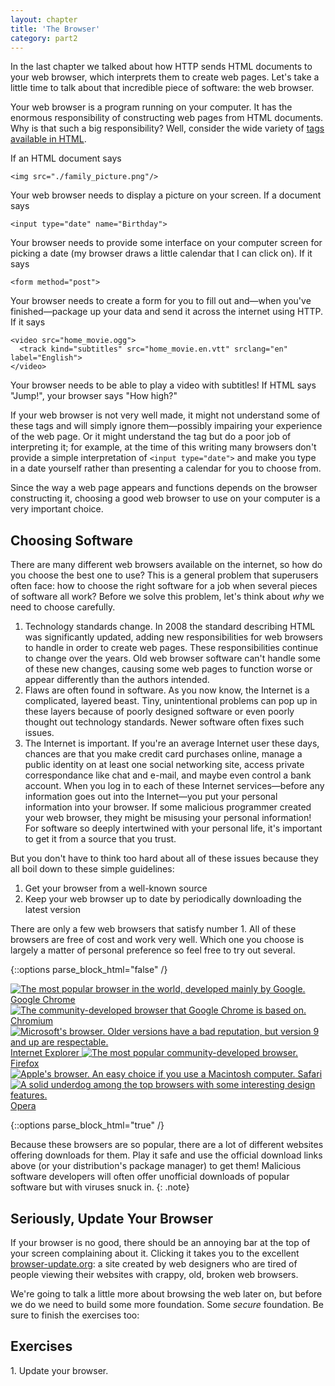 ```yaml
---
layout: chapter
title: 'The Browser'
category: part2
---
```


In the last chapter we talked about how HTTP sends HTML documents to your web
browser, which interprets them to create web pages. Let's take a little time to
talk about that incredible piece of software: the web browser.

Your web browser is a program running on your computer. It has the enormous
responsibility of constructing web pages from HTML documents. Why is that such a
big responsibility? Well, consider the wide variety of [tags available in
HTML][moz].

[moz]: https://developer.mozilla.org/en-US/docs/Web/HTML/Element

If an HTML document says

    <img src="./family_picture.png"/>

Your web browser needs to display a picture on your screen. If a document says

    <input type="date" name="Birthday">

Your browser needs to provide some interface on your computer screen for picking
a date (my browser draws a little calendar that I can click on). If it says

    <form method="post">

Your browser needs to create a form for you to fill out and&mdash;when you've
finished&mdash;package up your data and send it across the internet using HTTP. If
it says

    <video src="home_movie.ogg">
      <track kind="subtitles" src="home_movie.en.vtt" srclang="en" label="English">
    </video>

Your browser needs to be able to play a video with subtitles! If HTML says
"Jump!", your browser says "How high?"

If your web browser is not very well made, it might not understand some of these
tags and will simply ignore them&mdash;possibly impairing your experience of the web
page. Or it might understand the tag but do a poor job of interpreting it; for
example, at the time of this writing many browsers don't provide a simple
interpretation of `<input type="date">` and make you type in a date yourself
rather than presenting a calendar for you to choose from.

Since the way a web page appears and functions depends on the browser
constructing it, choosing a good web browser to use on your computer is a very
important choice.

## Choosing Software ##

There are many different web browsers available on the internet, so how do you
choose the best one to use? This is a general problem that superusers often
face: how to choose the right software for a job when several pieces of software
all work? Before we solve this problem, let's think about _why_ we need to
choose carefully.

1. Technology standards change. In 2008 the standard describing HTML was
   significantly updated, adding new responsibilities for web browsers to handle
   in order to create web pages. These responsibilities continue to change over
   the years. Old web browser software can't handle some of these new changes,
   causing some web pages to function worse or appear differently than the
   authors intended.
2. Flaws are often found in software. As you now know, the Internet is a
   complicated, layered beast. Tiny, unintentional problems can pop up in these
   layers because of poorly designed software or even poorly thought out
   technology standards. Newer software often fixes such issues.
3. The Internet is important. If you're an average Internet user these days,
   chances are that you make credit card purchases online, manage a public
   identity on at least one social networking site, access private
   correspondance like chat and e-mail, and maybe even control a bank account.
   When you log in to each of these Internet services&mdash;before any information
   goes out into the Internet&mdash;you put your personal information into your
   browser. If some malicious programmer created your web browser, they might be
   misusing your personal information! For software so deeply intertwined with
   your personal life, it's important to get it from a source that you trust.

But you don't have to think too hard about all of these issues because they all
boil down to these simple guidelines:

1. Get your browser from a well-known source
2. Keep your web browser up to date by periodically downloading the latest
   version

There are only a few web browsers that satisfy number 1. All of these browsers
are free of cost and work very well. Which one you choose is largely a matter of
personal preference so feel free to try out several.

{::options parse_block_html="false" /}

<section class="browsers">
<a class="browser os windows osx" href="https://www.google.com/chrome/browser/">
<img src="{{ site.baseurl }}/img/google_chrome.png"
alt="The most popular browser in the world, developed mainly by Google."/>
Google Chrome
</a>

<a class="browser os linux" href="http://www.chromium.org/getting-involved/download-chromium">
<img src="{{ site.baseurl }}/img/chromium.png"
alt="The community-developed browser that Google Chrome is based on."/>
Chromium
</a>

<a class="browser os windows" href="http://ie.microsoft.com/">
<img src="{{ site.baseurl }}/img/ie.png"
alt="Microsoft's browser. Older versions have a bad reputation, but version 9 and up are respectable."/>
Internet Explorer
</a>

<a class="browser" href="http://www.mozilla.org/firefox/">
<img src="{{ site.baseurl }}/img/firefox.png"
alt="The most popular community-developed browser."/>
Firefox</a>

<a class="browser os osx" href="https://www.apple.com/safari/">
<img src="{{ site.baseurl }}/img/safari.png"
alt="Apple's browser. An easy choice if you use a Macintosh computer."/>
Safari
</a>

<a class="browser" href="http://www.opera.com/">
<img src="{{ site.baseurl }}/img/opera.png"
alt="A solid underdog among the top browsers with some interesting design features."/>
Opera
</a>

<div id="desc" style="display: none">
<p>Description!</p>
</div>
</section>

<script>
window.onload = function() {
	$('.browser').hover(function(event) {
		$('#desc p').text($(this).children().prop('alt'));
		$('#desc').show();
	}, function(event) {
		$('#desc').hide();
	});
}
</script>

{::options parse_block_html="true" /}

Because these browsers are so popular, there are a lot of different websites
offering downloads for them. Play it safe and use the official download links
above<span class="os linux"> (or your distribution's package manager)</span> to
get them! Malicious software developers will often offer unofficial downloads of
popular software but with viruses snuck in.
{: .note}

## Seriously, Update Your Browser ##

<script type="text/javascript">
var $buoop = {reminder: 0}; // always remind
$buoop.ol = window.onload;
window.onload=function(){
	try {
		if ($buoop.ol) $buoop.ol();
	} catch (e) {}
	var e = document.createElement("script");
	e.setAttribute("type", "text/javascript");
	e.setAttribute("src", "//browser-update.org/update.js");
	document.body.appendChild(e);
}
</script>

If your browser is no good, there should be an annoying bar at the top of your
screen complaining about it. Clicking it takes you to the excellent
[browser-update.org](http://www.browser-update.org/update.html): a site created
by web designers who are tired of people viewing their websites with crappy,
old, broken web browsers.

We're going to talk a little more about browsing the web later on, but before we
do we need to build some more foundation. Some _secure_ foundation. Be sure to
finish the exercises too:

## Exercises ##

<div class="exercise">
1. Update your browser.
</div>
